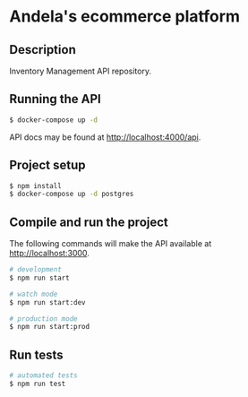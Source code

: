 # Andela\'s ecommerce platform

## Description

Inventory Management API repository.

## Running the API

```bash
$ docker-compose up -d
```

API docs may be found at [http://localhost:4000/api](http://localhost:4000/api).

## Project setup

```bash
$ npm install
$ docker-compose up -d postgres
```

## Compile and run the project

The following commands will make the API available at [http://localhost:3000](http://localhost:3000).

```bash
# development
$ npm run start

# watch mode
$ npm run start:dev

# production mode
$ npm run start:prod
```

## Run tests

```bash
# automated tests
$ npm run test
```
